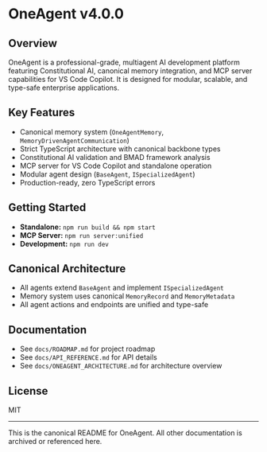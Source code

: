 # OneAgent v4.0.0

## Overview
OneAgent is a professional-grade, multiagent AI development platform featuring Constitutional AI, canonical memory integration, and MCP server capabilities for VS Code Copilot. It is designed for modular, scalable, and type-safe enterprise applications.

## Key Features
- Canonical memory system (`OneAgentMemory`, `MemoryDrivenAgentCommunication`)
- Strict TypeScript architecture with canonical backbone types
- Constitutional AI validation and BMAD framework analysis
- MCP server for VS Code Copilot and standalone operation
- Modular agent design (`BaseAgent`, `ISpecializedAgent`)
- Production-ready, zero TypeScript errors

## Getting Started
- **Standalone:** `npm run build && npm start`
- **MCP Server:** `npm run server:unified`
- **Development:** `npm run dev`

## Canonical Architecture
- All agents extend `BaseAgent` and implement `ISpecializedAgent`
- Memory system uses canonical `MemoryRecord` and `MemoryMetadata`
- All agent actions and endpoints are unified and type-safe

## Documentation
- See `docs/ROADMAP.md` for project roadmap
- See `docs/API_REFERENCE.md` for API details
- See `docs/ONEAGENT_ARCHITECTURE.md` for architecture overview

## License
MIT

---
This is the canonical README for OneAgent. All other documentation is archived or referenced here.
